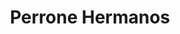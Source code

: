 ---
title: "Perrone Hermanos"
url: /ciudad-autonoma-de-buenos-aires/perrone-hermanos/
shop: reparación de automóviles
---